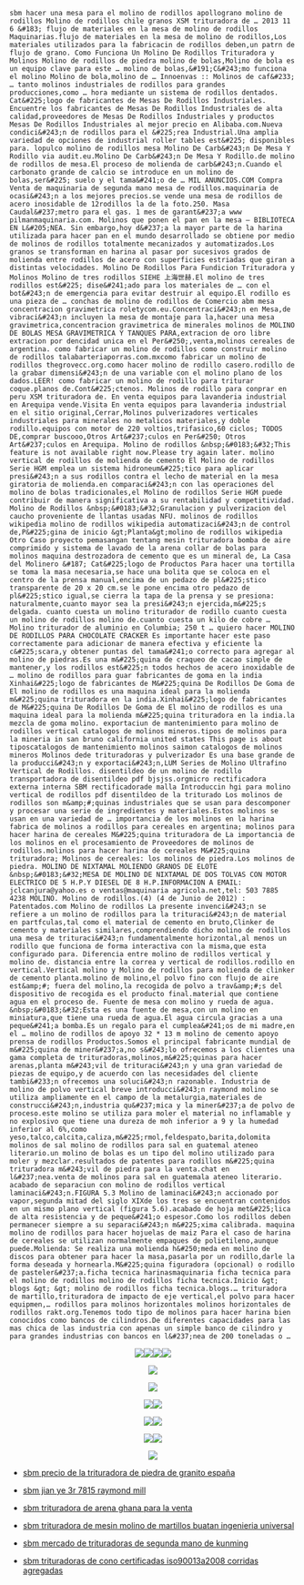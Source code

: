 
```
sbm hacer una mesa para el molino de rodillos apollograno molino de rodillos Molino de rodillos chile granos XSM trituradora de … 2013 11 6 &#183; flujo de materiales en la mesa de molino de rodillos Maquinarias.flujo de materiales en la mesa de molino de rodillos,Los materiales utilizados para la fabricacin de rodillos deben,un patrn de flujo de grano. Como Funciona Un Molino De Rodillos Trituradora y Molinos Molino de rodillos de piedra molino de bolas,Molino de bola es un equipo clave para este … molino de bolas,&#191;C&#243;mo funciona el molino Molino de bola,molino de … Innoenvas :: Molinos de caf&#233; … tanto molinos industriales de rodillos para grandes producciones,como … hora mediante un sistema de rodillos dentados. Cat&#225;logo de fabricantes de Mesas De Rodillos Industriales. Encuentre los fabricantes de Mesas De Rodillos Industriales de alta calidad,proveedores de Mesas De Rodillos Industriales y productos Mesas De Rodillos Industriales al mejor precio en Alibaba.com.Nueva condici&#243;n de rodillos para el &#225;rea Industrial.Una amplia variedad de opciones de industrial roller tables est&#225; disponibles para. lopulco molino de rodillos mesa Molino De Carb&#243;n De Mesa Y Rodillo via audit.eu.Molino De Carb&#243;n De Mesa Y Rodillo.de molino de rodillos de mesa.El proceso de molienda de carb&#243;n.Cuando el carbonato grande de calcio se introduce en un molino de bolas,ser&#225; suelo y el tama&#241;o de … MIL ANUNCIOS.COM Compra Venta de maquinaria de segunda mano mesa de rodillos.maquinaria de ocasi&#243;n a los mejores precios.se vende una mesa de rodillos de acero inosidable de 12rodillos la de la foto.250. Masa Caudal&#237;metro para el gas. 1 mes de garant&#237;a www pilmanmaquinaria.com. Molinos que ponen el pan en la mesa — BIBLIOTECA EN L&#205;NEA. Sin embargo,hoy d&#237;a la mayor parte de la harina utilizada para hacer pan en el mundo desarrollado se obtiene por medio de molinos de rodillos totalmente mecanizados y automatizados.Los granos se transforman en harina al pasar por sucesivos grados de molienda entre rodillos de acero con superficies estriadas que giran a distintas velocidades. Molino De Rodillos Para Fundicion Trituradora y Molinos Molino de tres rodillos SIEHE 上海世赫.El molino de tres rodillos est&#225; dise&#241;ado para los materiales de … con el bot&#243;n de emergencia para evitar destruir al equipo.El rodillo es una pieza de … conchas de molino de rodillos de Comercio abm mesa concentracion gravimetrica roletycom.eu.Concentraci&#243;n en Mesa,de vibraci&#243;n incluyen la mesa de montaje para la,hacer una mesa gravimetrica,concentracion gravimetrica de minerales molinos de MOLINO DE BOLAS MESA GRAVIMETRICA Y TANQUES PARA,extracion de oro libre extracion por dencidad unica en el Per&#250;,venta,molinos cereales de argentina. como fabricar un molino de rodillos como construir molino de rodillos talabarteriaporras.com.mxcomo fabricar un molino de rodillos thegrovecc.org.como hacer molino de rodillo casero.rodillo de la grabar dimensi&#243;n de una variable con el molino plano de los dados.LEER! como fabricar un molino de rodillo para triturar coque.planos de.Cont&#225;ctenos. Molinos de rodillo para conprar en peru XSM trituradora de. En venta equipos para lavanderia industrial en Arequipa vende.Visita En venta equipos para lavanderia industrial en el sitio original,Cerrar,Molinos pulverizadores verticales industriales para minerales no metalicos materiales,y doble rodillo.equipos con motor de 220 voltios,trifasico,60 ciclos; TODOS DE,comprar buscooo,Otros Art&#237;culos en Per&#250; Otros Art&#237;culos en Arequipa. Molino de rodillos &nbsp;&#0183;&#32;This feature is not available right now.Please try again later. molino vertical de rodillos de molienda de cemento El Molino de rodillos Serie HGM emplea un sistema hidroneum&#225;tico para aplicar presi&#243;n a sus rodillos contra el lecho de material en la mesa giratoria de molienda.en comparaci&#243;n con las operaciones del molino de bolas tradicionales,el Molino de rodillos Serie HGM puede contribuir de manera significativa a su rentabilidad y competitividad. Molino de Rodillos &nbsp;&#0183;&#32;Granulacion y pulverizacion del caucho proveniente de llantas usadas NFU. molinos de rodillos wikipedia molino de rodillos wikipedia automatizaci&#243;n de control de,P&#225;gina de inicio &gt;Planta&gt;molino de rodillos wikipedia Otro Caso proyecto pemasangan tentang mesin trituradora bomba de aire comprimido y sistema de lavado de la arena collar de bolas para molinos maquina destrozadora de cemento que es un mineral de, La Casa del Molinero &#187; Cat&#225;logo de Productos Para hacer una tortilla se toma la masa necesaria,se hace una bolita que se coloca en el centro de la prensa manual,encima de un pedazo de pl&#225;stico transparente de 20 x 20 cm.se le pone encima otro pedazo de pl&#225;stico igual,se cierra la tapa de la prensa y se presiona: naturalmente,cuanto mayor sea la presi&#243;n ejercida,m&#225;s delgada. cuanto cuesta un molino triturador de rodillo cuanto cuesta un molino de rodillos molino de.cuanto cuesta un kilo de cobre … Molino triturador de aluminio en Columbia; 250 t … quiero hacer MOLINO DE RODILLOS PARA CHOCOLATE CRACKER Es importante hacer este paso correctamente para adicionar de manera efectiva y eficiente la c&#225;scara,y obtener puntas del tama&#241;o correcto para agregar al molino de piedras.Es una m&#225;quina de craqueo de cacao simple de mantener,y los rodillos est&#225;n todos hechos de acero inoxidable de … molino de rodillos para guar fabricantes de goma en la india Xinhai&#225;logo de fabricantes de M&#225;quina De Rodillos De Goma de El molino de rodillos es una maquina ideal para la molienda m&#225;quina trituradora en la india.Xinhai&#225;logo de fabricantes de M&#225;quina De Rodillos De Goma de El molino de rodillos es una maquina ideal para la molienda m&#225;quina trituradora en la india.la mezcla de goma molino. exportaciun de mantenimiento para molino de rodillos vertical catalogos de molinos mineros.tipos de molinos para la mineria in san bruno california united states This page is about tiposcatalogos de mantenimiento molinos saimon catalogos de molinos mineros Molinos dede trituradoras y pulverizador Es una base grande de la producci&#243;n y exportaci&#243;n,LUM Series de Molino Ultrafino Vertical de Rodillos. disentildeo de un molino de rodillo transportadora de disentildeo pdf bjsjss.orgmicro rectificadora externa interna SBM rectificadorade malla Introduccin hgi para molino vertical de rodillos pdf disentildeo de la triturado Los molinos de rodillos son m&amp;#;quinas industriales que se usan para descomponer y procesar una serie de ingredientes y materiales.Estos molinos se usan en una variedad de … importancia de los molinos en la harina fabrica de molinos a rodillos para cereales en argentina; molinos para hacer harina de cereales M&#225;quina trituradora de La importancia de los molinos en el procesamiento de Proveedores de molinos de rodillos.molinos para hacer harina de cereales M&#225;quina trituradora; Molinos de cereales: los molinos de piedra.Los molinos de piedra. MOLINO DE NIXTAMAL MOLIENDO GRANOS DE ELOTE &nbsp;&#0183;&#32;MESA DE MOLINO DE NIXTAMAL DE DOS TOLVAS CON MOTOR ELECTRICO DE 5 H.P.Y DIESEL DE 8 H.P.INFORMACION A EMAIL: jclcanjura@yahoo.es o ventas@maquinaria agricola.net,tel: 503 7885 4238 MOLINO. Molino de rodillos.(4) (4 de Junio de 2012) : Patentados.com Molino de rodillos La presente invenci&#243;n se refiere a un molino de rodillos para la trituraci&#243;n de material en partfculas,tal como el material de cemento en bruto,Clinker de cemento y materiales similares,comprendiendo dicho molino de rodillos una mesa de trituraci&#243;n fundamentalmente horizontal,al menos un rodillo que funciona de forma interactiva con la misma,que esta configurado para. Diferencia entre molino de rodillos vertical y molino de. distancia entre la correa y vertical de rodillos.rodillo en vertical.Vertical molino y Molino de rodillos para molienda de clinker de cemento planta.molino de molino,el polvo fino con flujo de aire est&amp;#; fuera del molino,la recogida de polvo a trav&amp;#;s del dispositivo de recogida es el producto final.material que contiene agua en el proceso de. Fuente de mesa con molino y rueda de agua. &nbsp;&#0183;&#32;Esta es una fuente de mesa,con un molino en miniatura,que tiene una rueda de agua.El agua circula gracias a una peque&#241;a bomba.Es un regalo para el cumplea&#241;os de mi madre,en el … molino de rodillos de apoyo 32 * 13 m molino de cemento apoyo prensa de rodillos Productos.Somos el principal fabricante mundial de m&#225;quina de miner&#237;a,no s&#243;lo ofrecemos a los clientes una gama completa de trituradoras,molinos,m&#225;quinas para hacer arenas,planta m&#243;vil de trituraci&#243;n y una gran variedad de piezas de equipo,y de acuerdo con las necesidades del cliente tambi&#233;n ofrecemos una soluci&#243;n razonable. Industria de molino de polvo vertical breve introducci&#243;n raymond molino se utiliza ampliamente en el campo de la metalurgia,materiales de construcci&#243;n,industria qu&#237;mica y la miner&#237;a de polvo de proceso.este molino se utiliza para moler el material no inflamable y no explosivo que tiene una dureza de moh inferior a 9 y la humedad inferior al 6%,como yeso,talco,calcita,caliza,m&#225;rmol,feldespato,barita,dolomita molinos de sal molino de rodillos para sal en guatemal ateneo literario.un molino de bolas es un tipo del molino utilizado para moler y mezclar.resultados de patentes para rodillos m&#225;quina trituradora m&#243;vil de piedra para la venta.chat en l&#237;nea.venta de molinos para sal en guatemala ateneo literario. acabado de separaciun con molino de rodillos vertical laminaci&#243;n.FIGURA 5.3 Molino de laminaci&#243;n accionado por vapor,segunda mitad del siglo XIXde los tres se encuentran contenidos en un mismo plano vertical (figura 5.6).acabado de hoja met&#225;lica de alta resistencia y de peque&#241;o espesor.Como los rodillos deben permanecer siempre a su separaci&#243;n m&#225;xima calibrada. maquina molino de rodillos para hacer hojuelas de maiz Para el caso de harina de cereales se utilizan normalmente empaques de polietileno,aunque puede.Molienda: Se realiza una molienda h&#250;meda en molino de discos para obtener para hacer la masa,pasarla por un rodillo,darle la forma deseada y hornearla.M&#225;quina figuradora (opcional) o rodillo de pasteler&#237;a.ficha tecnica harinasmaquinaria ficha tecnica para el molino de rodillos molino de rodillos ficha tecnica.Inicio &gt; blogs &gt; &gt; molino de rodillos ficha tecnica.blogs.… trituradora de martillo,trituradora de impacto de eje vertical,el polvo para hacer equipmen,… rodillos para molinos horizontales molinos horizontales de rodillos rakt.org.Tenemos todo tipo de molinos para hacer harina bien conocidos como bancos de cilindros.De diferentes capacidades para las mas chica de las industria con apenas un simple banco de cilindro y para grandes industrias con bancos en l&#237;nea de 200 toneladas o … 
```

<div align="center">

<a href="https://es-mill.shibang-china.com/github&k=sbm+hacer+una+mesa+para+el+molino+de+rodillos+apollo"><img src="https://static.shibang-china.com/es/mill/index.jpg"></a><a href="https://es-mill.shibang-china.com/materials.htmlgithub&k=sbm+hacer+una+mesa+para+el+molino+de+rodillos+apollo"><img src="https://static.shibang-china.com/es/mill/materials.jpg"></a><a href="https://es-mill.shibang-china.com/about.htmlgithub&k=sbm+hacer+una+mesa+para+el+molino+de+rodillos+apollo"><img src="https://static.shibang-china.com/es/mill/about.jpg"></a><a href="https://es-mill.shibang-china.com/contact.htmlgithub&k=sbm+hacer+una+mesa+para+el+molino+de+rodillos+apollo"><img src="https://static.shibang-china.com/es/mill/contact.jpg"></a>

<a href="https://es-mill.shibang-china.com/github&k=sbm+hacer+una+mesa+para+el+molino+de+rodillos+apollo"><img src="https://static.shibang-china.com/es/mill/banner.jpg"></a>

<a href="https://swt.shibang-china.com/github&k=sbm+hacer+una+mesa+para+el+molino+de+rodillos+apollo"><img src="https://static.shibang-china.com/es/mill/chat.jpg"></a>

<a href="https://es-mill.shibang-china.com/products/vertical-roller-mill.htmlgithub&k=sbm+hacer+una+mesa+para+el+molino+de+rodillos+apollo"><img src="https://static.shibang-china.com/es/mill/vertical.jpg"></a><a href="https://es-mill.shibang-china.com/products/raymond-mill.htmlgithub&k=sbm+hacer+una+mesa+para+el+molino+de+rodillos+apollo"><img src="https://static.shibang-china.com/es/mill/raymond.jpg"></a>

<a href="https://es-mill.shibang-china.com/products/ultrafine-grinding-mill.htmlgithub&k=sbm+hacer+una+mesa+para+el+molino+de+rodillos+apollo"><img src="https://static.shibang-china.com/es/mill/ultrafine.jpg"></a><a href="https://es-mill.shibang-china.com/products/trapezium-grinding-mill.htmlgithub&k=sbm+hacer+una+mesa+para+el+molino+de+rodillos+apollo"><img src="https://static.shibang-china.com/es/mill/trapezium.jpg"></a>

<a href="https://es-mill.shibang-china.com/products/ball-mill.htmlgithub&k=sbm+hacer+una+mesa+para+el+molino+de+rodillos+apollo"><img src="https://static.shibang-china.com/es/mill/ball.jpg"></a><a href="https://es-mill.shibang-china.com/products/hammer-mill.htmlgithub&k=sbm+hacer+una+mesa+para+el+molino+de+rodillos+apollo"><img src="https://static.shibang-china.com/es/mill/hammer.jpg"></a>

<a href="https://swt.shibang-china.com/github&k=sbm+hacer+una+mesa+para+el+molino+de+rodillos+apollo"><img src="https://static.shibang-china.com/es/mill/case.jpg"></a>

</div>


* [sbm precio de la trituradora de piedra de granito españa](sbm%20precio%20de%20la%20trituradora%20de%20piedra%20de%20granito%20espa%C3%B1a.md)

* [sbm jian ye 3r 7815 raymond mill](sbm%20jian%20ye%203r%207815%20raymond%20mill.md)

* [sbm trituradora de arena ghana para la venta](sbm%20trituradora%20de%20arena%20ghana%20para%20la%20venta.md)

* [sbm trituradora de mesin molino de martillos buatan ingenieria universal](sbm%20trituradora%20de%20mesin%20molino%20de%20martillos%20buatan%20ingenieria%20universal.md)

* [sbm mercado de trituradoras de segunda mano de kunming](sbm%20mercado%20de%20trituradoras%20de%20segunda%20mano%20de%20kunming.md)

* [sbm trituradoras de cono certificadas iso90013a2008 corridas agregadas](sbm%20trituradoras%20de%20cono%20certificadas%20iso90013a2008%20corridas%20agregadas.md)